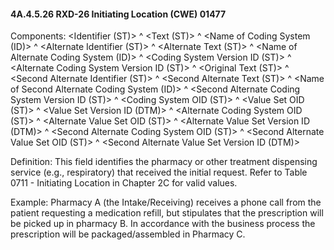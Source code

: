 #### 4A.4.5.26 RXD-26 Initiating Location (CWE) 01477 

Components: &lt;Identifier (ST)> ^ &lt;Text (ST)> ^ &lt;Name of Coding System (ID)> ^ &lt;Alternate Identifier (ST)> ^ &lt;Alternate Text (ST)> ^ &lt;Name of Alternate Coding System (ID)> ^ &lt;Coding System Version ID (ST)> ^ &lt;Alternate Coding System Version ID (ST)> ^ &lt;Original Text (ST)> ^ &lt;Second Alternate Identifier (ST)> ^ &lt;Second Alternate Text (ST)> ^ &lt;Name of Second Alternate Coding System (ID)> ^ &lt;Second Alternate Coding System Version ID (ST)> ^ &lt;Coding System OID (ST)> ^ &lt;Value Set OID (ST)> ^ &lt;Value Set Version ID (DTM)> ^ &lt;Alternate Coding System OID (ST)> ^ &lt;Alternate Value Set OID (ST)> ^ &lt;Alternate Value Set Version ID (DTM)> ^ &lt;Second Alternate Coding System OID (ST)> ^ &lt;Second Alternate Value Set OID (ST)> ^ &lt;Second Alternate Value Set Version ID (DTM)>

Definition: This field identifies the pharmacy or other treatment dispensing service (e.g., respiratory) that received the initial request. Refer to Table 0711 - Initiating Location in Chapter 2C for valid values.

Example: Pharmacy A (the Intake/Receiving) receives a phone call from the patient requesting a medication refill, but stipulates that the prescription will be picked up in pharmacy B. In accordance with the business process the prescription will be packaged/assembled in Pharmacy C.
